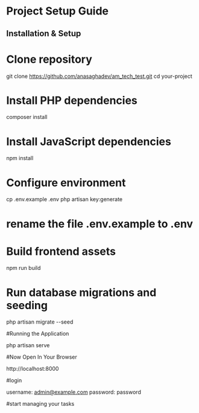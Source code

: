 # Project Setup Guide

## Installation & Setup

# Clone repository

git clone https://github.com/anasaghadev/am_tech_test.git
cd your-project

# Install PHP dependencies

composer install

# Install JavaScript dependencies

npm install

# Configure environment

cp .env.example .env
php artisan key:generate

# rename the file .env.example to .env

# Build frontend assets

npm run build

# Run database migrations and seeding

php artisan migrate --seed


#Running the Application

php artisan serve

#Now Open In Your Browser

http://localhost:8000

#login

username: admin@example.com
password: password

#start managing your tasks

